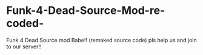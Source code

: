 # Funk-4-Dead-Source-Mod-re-coded-
Funk 4 Dead Source mod Babe!! (remaked source code) pls help us and join to our server!!
